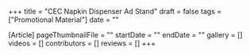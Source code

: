 +++
title = "CEC Napkin Dispenser Ad Stand"
draft = false
tags = ["Promotional Material"]
date = ""

[Article]
pageThumbnailFile = ""
startDate = ""
endDate = ""
gallery = []
videos = []
contributors = []
reviews = []
+++